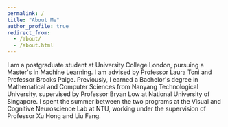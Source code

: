 ```yaml
---
permalink: /
title: "About Me"
author_profile: true
redirect_from: 
  - /about/
  - /about.html
---
```


I am a postgraduate student at University College London, pursuing a Master's in Machine Learning. I am advised by Professor Laura Toni and Professor Brooks Paige. Previously, I earned a Bachelor's degree in Mathematical and Computer Sciences from Nanyang Technological University, supervised by Professor Bryan Low at National University of Singapore. I spent the summer between the two programs at the Visual and Cognitive Neuroscience Lab at NTU, working under the supervision of Professor Xu Hong and Liu Fang.